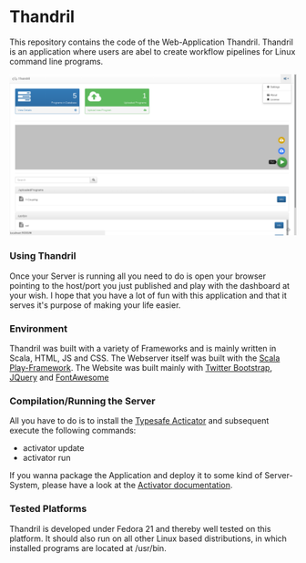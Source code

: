 Thandril
=======================

This repository contains the code of the Web-Application Thandril. Thandril is an application where users are abel to create workflow pipelines for Linux command line programs.

![Screenshot of Thandril](https://github.com/AKSW/Thandril/raw/master/screenshot.png)

### Using Thandril ###

Once your Server is running all you need to do is open your browser pointing to the host/port you just published and play with the dashboard at your wish. I hope that you have a lot of fun with this application and that it serves it's purpose of making your life easier.

### Environment ###

Thandril was built with a variety of Frameworks and is mainly written in Scala, HTML, JS and CSS. The Webserver itself was built with the [Scala Play-Framework](//www.playframework.com/). The Website was built mainly with [Twitter Bootstrap](//getbootstrap.com/), [JQuery](//jquery.com/) and [FontAwesome](//fortawesome.github.io/Font-Awesome/)

### Compilation/Running the Server  ###

All you have to do is to install the [Typesafe Acticator](//www.playframework.com/documentation/2.3.x/Installing) and subsequent execute the following commands:

- activator update
- activator run

If you wanna package the Application and deploy it to some kind of Server-System, please have a look at the [Activator documentation](//typesafe.com/activator/docs).

### Tested Platforms ###

Thandril is developed under Fedora 21 and thereby well tested on this platform. It should also run on all other Linux based distributions, in which installed programs are located at /usr/bin.
